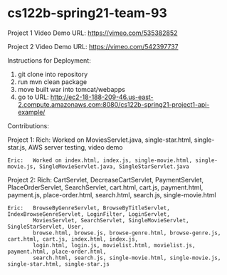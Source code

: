 # cs122b-spring21-team-93

Project 1 Video Demo URL: https://vimeo.com/535382852

Project 2 Video Demo URL: https://vimeo.com/542397737

Instructions for Deployment:
1. git clone into repository
2. run mvn clean package
3. move built war into tomcat/webapps
4. go to URL: http://ec2-18-188-209-46.us-east-2.compute.amazonaws.com:8080/cs122b-spring21-project1-api-example/

Contributions:

Project 1:
    Rich:   Worked on MoviesServlet.java, single-star.html, single-star.js, AWS server testing, video demo

    Eric:   Worked on index.html, index.js, single-movie.html, single-movie.js, SingleMovieServlet.java, SingleStarServlet.java

Project 2:
    Rich:   CartServlet, DecreaseCartServlet, PaymentServlet, PlaceOrderServlet, SearchServlet,
            cart.html, cart.js, payment.html, payment.js, place-order.html, search.html, search.js,
            single-movie.html

    Eric:   BrowseByGenreServlet, BrowseByTitleServlet, IndexBrowseGenreServlet, LoginFilter, LoginServlet,
            MoviesServlet, SearchServlet, SingleMovieServlet, SingleStarServlet, User,
            browse.html, browse.js, browse-genre.html, browse-genre.js, cart.html, cart.js, index.html, index.js,
            login.html, login.js, movielist.html, movielist.js, payment.html, place-order.html,
            search.html, search.js, single-movie.html, single-movie.js, single-star.html, single-star.js
